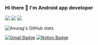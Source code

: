 ### Hi there 👋 I'm Android app developer
<img src="https://img.shields.io/badge/Android-3DDC84?style=flat-square&logo=Android&logoColor=white"/> <img src="https://img.shields.io/badge/Kotlin-7F52FF?style=flat-square&logo=Kotlin&logoColor=white"/> <img src="https://img.shields.io/badge/Java-007396?style=flat-square&logo=Java&logoColor=white"/> 

![Anurag's GitHub stats](https://github-readme-stats.vercel.app/api?username=simuelunbo&show_icons=true&theme=radical)

  [![Gmail Badge](https://img.shields.io/badge/Gmail-d14836?style=flat-square&logo=Gmail&logoColor=white&link=mailto:simuelunbo@gmail.com)](mailto:simuelunbo@gmail.com)
  [![Notion Badge](https://img.shields.io/badge/Notion-000000?style=flat-square&logo=notion&logoColor=white&link=https://destiny-rice-786.notion.site/Android-f59f4bbbaa9e4bfea02656972c7287e1)](https://destiny-rice-786.notion.site/Android-f59f4bbbaa9e4bfea02656972c7287e1)


<!--
**simuelunbo/simuelunbo** is a ✨ _special_ ✨ repository because its `README.md` (this file) appears on your GitHub profile.

Here are some ideas to get you started:

- 🔭 I’m currently working on ...
- 🌱 I’m currently learning ...
- 👯 I’m looking to collaborate on ...
- 🤔 I’m looking for help with ...
- 💬 Ask me about ...
- 📫 How to reach me: ...
- 😄 Pronouns: ...
- ⚡ Fun fact: ...
-->
